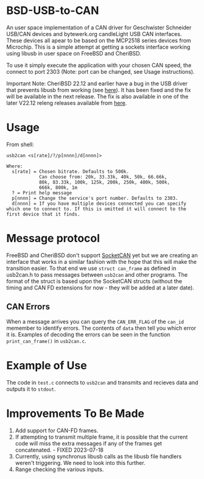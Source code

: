 # BSD-USB-to-CAN
An user space implementation of a CAN driver for Geschwister Schneider USB/CAN devices and bytewerk.org candleLight USB CAN interfaces. These devices all apear to be based on the MCP2518 series devices from Microchip. This is a simple attempt at getting a sockets interface working using libusb in user space on FreeBSD and CheriBSD.

To use it simply execute the application with your chosen CAN speed, the connect to port 2303 (Note: port can be changed, see Usage instructions).

Important Note: CheriBSD 22.12 and earlier have a bug in the USB driver that prevents libusb from working (see [here](https://github.com/CTSRD-CHERI/cheribsd/issues/1616)). It has been fixed and the fix will be available in the next release. The fix is also available in one of the later V22.12 releng releases available from [here](https://download.cheribsd.org/snapshots/releng/22.12/arm64/aarch64c/).

# Usage
From shell:
```
usb2can <s[rate]/?/p[nnnn]/d[nnnn]>

Where:
  s[rate] = Chosen bitrate. Defaults to 500k.
            Can choose from: 20k, 33.33k, 40k, 50k, 66.66k,
            80k, 83.33k, 100k, 125k, 200k, 250k, 400k, 500k,
            666k, 800k, 1m
  ? = Print help message
  p[nnnn] = Change the service's port number. Defaults to 2303.
  d[nnnn] = If you have multiple devices connected you can specify which one to connect to. If this is omitted it will connect to the first device that it finds.
```

# Message protocol
FreeBSD and CheriBSD don't support [SocketCAN](https://en.wikipedia.org/wiki/SocketCAN) yet but we are creating an interface that works in a similar fashion with the hope that this will make the transition easier. To that end we use `struct can_frame` as defined in usb2can.h to pass messages between `usb2can` and other programs. The format of the struct is based upon the SocketCAN structs (without the timing and CAN FD extensions for now - they will be added at a later date).

## CAN Errors
When a message arrives you can query the `CAN_ERR_FLAG` of the `can_id` memember to identify errors. The contents of `data` then tell you which error it is. Examples of decoding the errors can be seen in the function `print_can_frame()` in `usb2can.c`.

# Example of Use
The code in `test.c` connects to `usb2can` and transmits and recieves data and outputs it to `stdout`.

# Improvements To Be Made
1. Add support for CAN-FD frames.
2. If attempting to transmit multiple frame, it is possible that the current code will miss the extra messages if any of the frames get concatenated. - FIXED 2023-07-18
3. Currently, using synchronus libusb calls as the libusb file handlers weren't triggering. We need to look into this further.
4. Range checking the various inputs.
